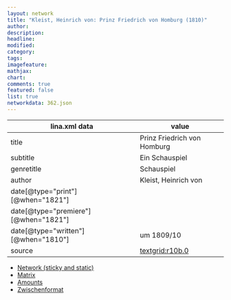 ```yaml
---
layout: network
title: "Kleist, Heinrich von: Prinz Friedrich von Homburg (1810)"
author:
description:
headline:
modified:
category:
tags:
imagefeature: 
mathjax: 
chart: 
comments: true
featured: false
list: true
networkdata: 362.json
---
```

lina.xml data  | value
------------- | -------------
title|Prinz Friedrich von Homburg
subtitle|Ein Schauspiel
genretitle|Schauspiel
author|Kleist, Heinrich von
date[@type="print"][@when="1821"]|
date[@type="premiere"][@when="1821"]|
date[@type="written"][@when="1810"]|um 1809/10
source|[textgrid:r10b.0](https://textgridlab.org/1.0/tgcrud-public/rest/textgrid:r10b.0/data)



* [Network (sticky and static)](/network362)
* [Matrix](/matrix362)
* [Amounts](/amounts362)
* [Zwischenformat](/lina362 )
